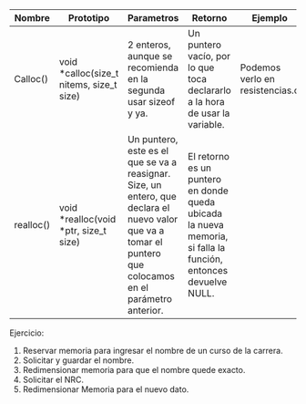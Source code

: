 |Nombre|Prototipo|Parametros|Retorno|Ejemplo|
|------|---------|----------|-------|-------|
|Calloc()|void *calloc(size_t nitems, size_t size)|2 enteros, aunque se recomienda en la segunda usar sizeof y ya. | Un puntero vacío, por lo que toca declararlo a la hora de usar la variable.| Podemos verlo en resistencias.c| 
|realloc()| void *realloc(void *ptr, size_t size) | Un puntero, este es el que se va a reasignar. Size, un entero, que declara el nuevo valor que va a tomar el puntero que colocamos en el parámetro anterior.| El retorno es un puntero en donde queda ubicada la nueva memoria, si falla la función, entonces devuelve NULL.|

Ejercicio:
1. Reservar memoria para ingresar el nombre de un curso de la carrera.
2. Solicitar y guardar el nombre.
3. Redimensionar memoria para que el nombre quede exacto.
4. Solicitar el NRC.
5. Redimensionar Memoria para el nuevo dato.